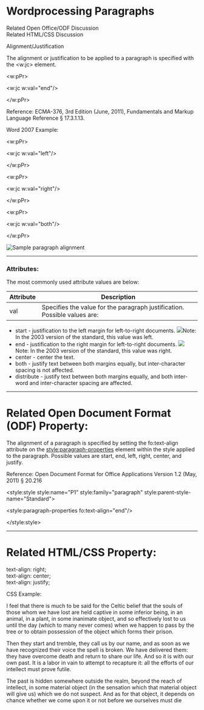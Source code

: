 # Wordprocessing Paragraphs

Related Open Office/ODF Discussion  
Related HTML/CSS Discussion

Alignment/Justification

The alignment or justification to be applied to a paragraph is specified with the <w:jc> element.

<w:pPr>

<w:jc w:val="end"/>

</w:pPr>

Reference: ECMA-376, 3rd Edition (June, 2011), Fundamentals and Markup Language Reference § 17.3.1.13.

Word 2007 Example:

<w:pPr>

<w:jc w:val="left"/>

</w:pPr>

<w:pPr>

<w:jc w:val="right"/>

</w:pPr>

<w:pPr>

<w:jc w:val="both"/>

</w:pPr>

![Sample paragraph alignment](images\wp-jc-1.gif)

---

### Attributes:

The most commonly used attribute values are below:

| Attribute | Description                                                               |
| --------- | ------------------------------------------------------------------------- |
| val       | Specifies the value for the paragraph justification. Possible values are: |

- start \- justification to the left margin for left-to-right documents. ![](images/versionConflict3.png)Note: In the 2003 version of the standard, this value was left.
- end \- justification to the right margin for left-to-right documents. ![](images/versionConflict3.png)Note: In the 2003 version of the standard, this value was right.
- center \- center the text.
- both \- justify text between both margins equally, but inter-character spacing is not affected.
- distribute \- justify text between both margins equally, and both inter-word and inter-character spacing are affected.

---

# Related Open Document Format (ODF) Property:

The alignment of a paragraph is specified by setting the fo:text-align attribute on the <style:paragraph-properties> element within the style applied to the paragraph. Possible values are start, end, left, right, center, and justify.

Reference: Open Document Format for Office Applications Version 1.2 (May, 2011) § 20.216

<style:style style:name="P1" style:family="paragraph" style:parent-style-name="Standard">

<style:paragraph-properties fo:text-align="end"/>

</style:style>

---

# Related HTML/CSS Property:

text-align: right;  
text-align: center;  
text-align: justify;

CSS Example:

I feel that there is much to be said for the Celtic belief that the souls of those whom we have lost are held captive in some inferior being, in an animal, in a plant, in some inanimate object, and so effectively lost to us until the day (which to many never comes) when we happen to pass by the tree or to obtain possession of the object which forms their prison.

Then they start and tremble, they call us by our name, and as soon as we have recognized their voice the spell is broken. We have delivered them: they have overcome death and return to share our life. And so it is with our own past. It is a labor in vain to attempt to recapture it: all the efforts of our intellect must prove futile.

The past is hidden somewhere outside the realm, beyond the reach of intellect, in some material object (in the sensation which that material object will give us) which we do not suspect. And as for that object, it depends on chance whether we come upon it or not before we ourselves must die
